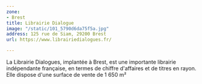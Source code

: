 ```yaml
---
zone:
- Brest
title: Librairie Dialogue
image: "/static/101_5790d6da75f5a.jpg"
address: 125 rue de Siam, 29200 Brest
url: https://www.librairiedialogues.fr/

---
```

La Librairie Dialogues, implantée à Brest, est une importante librairie indépendante française, en termes de chiffre d'affaires et de titres en rayon. Elle dispose d'une surface de vente de 1 650 m²
